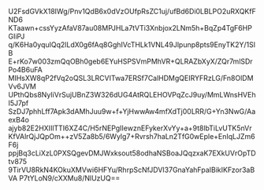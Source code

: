 U2FsdGVkX18IWg/Pnv1QdB6x0dVzOUfpRsZC1uj/ufBd6Di0LBLPO2uRXQKfFND6
KTaawn+cssYyzAfaV87au08MPJHLa7tVTi3Xnbjox2LNm5h+BqZp4TgF6HPGIiPJ
q/K6Ha0yquIQq2lLdX0g6fAq8GghIVcTHLk1VNL49Jlpunp8pts9EnyTK2Y/1SlB
E+rKo7w003zmQqOBh0geb6EYuHSPSVmPMhVR+QLRAZbXyX/ZQr7mlSDrPo4B6uFA
MIHsXW8qP2fVq2oQSL3LRCVITwa7ERSf7CalHDMgQEIRYFRzLG/Fn8OlDMVv6JVM
UPthQbs8NyIiVrSujUBnZ3W326dUG4AtRQLEHOVPqZcJ9uy/MmLWnsHVEhI5J7pf
SzDJ7phhLff7Apk3dAMhJuu9w+f+YjHwwAw4mfXdTj00LRR/G+Yn3NwG/AaexB4o
ajyb82E2HXIIlTTI6XZ4C/H5rNEPgIIewznEFykerXvYy+a+9t8lbTiLvUTK5nVr
KfVAlrQjJQpOm++zV5Za8b5/6Wylg7+Rvrsh7haLn2TfG0wEple+EnIqLJZm6F6j
ppjBq3cLiXzL0PXSQgevDMJWxksout58odhaNSBoaJQqzxaK7EXkUVrOpTDtv875
9TirVU8RkN4KOkuXMVwi6HFYu/RhrpScNfJDVI37GnaYahFpaIBikIKFzor3aBVA
P7tYLoN9/cXXMu8/NlUzUQ==
